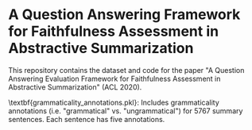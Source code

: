 # A Question Answering Framework for Faithfulness Assessment in Abstractive Summarization
This repository contains the dataset and code for the paper "A Question Answering Evaluation Framework for Faithfulness Assessment in Abstractive Summarization" (ACL 2020).

\textbf{grammaticality_annotations.pkl}: Includes grammaticality annotations (i.e. "grammatical" vs. "ungrammatical") for 5767 summary sentences. Each sentence has five annotations. 
